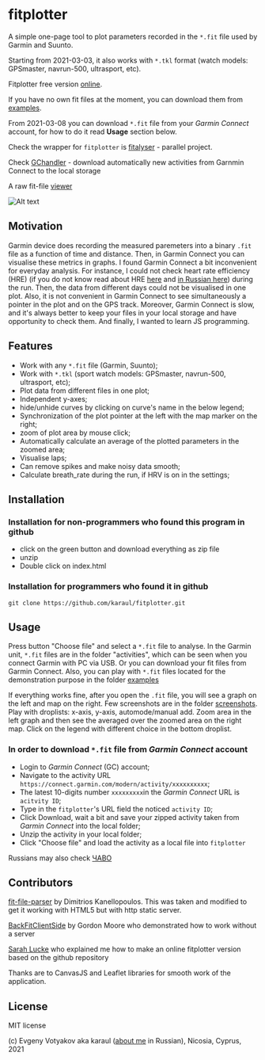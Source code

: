 # fitplotter

A simple one-page tool to plot parameters recorded in the `*.fit` file used by Garmin and Suunto.

Starting from 2021-03-03, it also works with `*.tkl` format (watch models: GPSmaster, navrun-500, ultrasport, etc).

Fitplotter free version [online](https://karaul.github.io/fitplotter). 

If you have no own fit files at the moment, you can download them from [examples](https://github.com/karaul/fitplotter/blob/main/examples/).

From 2021-03-08 you can download `*.fit` file from your _Garmin Connect_ account, for how to do it read  __Usage__ section below.

Check the wrapper for `fitplotter` is [fitalyser](https://github.com/karaul/fitalyser) - parallel project.

Check  [GChandler](https://github.com/karaul/gchandler) - download automatically new activities from Garnmin Connect to the local storage

A raw fit-file [viewer](https://www.fitfileviewer.com/)

![Alt text](https://github.com/karaul/fitplotter/blob/main/screenshots/screenshot.JPG?raw=true)

## Motivation

Garmin device does  recording the measured paremeters into a binary `.fit` file as a function of time and distance. Then, in Garmin Connect you can visualise these metrics in graphs. I found Garmin Connect a bit inconvenient for everyday analysis. For instance, I could not check heart rate efficiency (HRE) (if you do not know read about HRE [here](https://drive.google.com/file/d/17wK0y5p7rYlMRBogpZ9yicdnV191E1qx/view?usp=sharing) and  [in Russian here](https://grumbler.livejournal.com/104934.html)) during the run. Then, the data from different days could not be visualised in one plot. Also, it is not convenient in Garmin Connect to see simultaneously a pointer in the plot and on the GPS track. Moreover, Garmin Connect is slow, and it's always better to keep your files in your local storage and have opportunity to check them.  And finally, I wanted to learn JS programming.

## Features

- Work with any `*.fit` file (Garmin, Suunto);
- Work with `*.tkl` (sport watch models: GPSmaster, navrun-500, ultrasport, etc);
- Plot data from different files in one plot;
- Independent y-axes;
- hide/unhide curves by clicking on curve's name in the below legend;
- Synchronization of the plot pointer at the left with the map marker on the right;
- zoom of plot area by mouse click;
- Automatically calculate an average of the plotted parameters in the zoomed area;
- Visualise laps;
- Can remove spikes and  make noisy data smooth;
- Calculate breath_rate during the run, if HRV is on in the settings;

## Installation

### Installation for non-programmers who found this program in github

- click on the green button and download everything as zip file
- unzip
- Double click on index.html

### Installation for programmers who found it in github

`git clone https://github.com/karaul/fitplotter.git`

## Usage

Press button "Choose file" and select a `*.fit` file to analyse. In the Garmin unit,  `*.fit` files are in the folder "activities", which can be seen when you connect Garmin  with PC via USB. Or you can download your fit files from Garmin Connect. Also, you can play with `*.fit` files located for the demonstration purpose in the folder [examples](https://github.com/karaul/fitplotter/blob/main/examples/)

If everything works fine, after you open the `.fit` file, you will see a graph on the left and map on the right. Few screenshots are in the folder [screenshots](https://github.com/karaul/fitplotter/blob/main/screenshots/). Play with droplists: x-axis, y-axis, automode/manual add. Zoom area in the left graph and then see the averaged over the zoomed area on the right map. Click on the legend with different choice in the bottom droplist.

### In order to download `*.fit` file from _Garmin Connect_ account

- Login to _Garmin Connect_ (GC) account;
- Navigate to the activity URL `https://connect.garmin.com/modern/activity/xxxxxxxxxx`;
- The latest 10-digits number `xxxxxxxxx`in the _Garmin Connect_ URL is `acitvity ID`;
- Type in the `fitplotter`'s URL field the noticed `activity ID`;
- Click Download, wait a bit and save your zipped activity taken from _Garmin Connect_ into the local folder;
- Unzip the activity in your local folder;
- Click "Choose file" and load the activity as a local file into `fitplotter`

Russians may also check [ЧАВО](https://github.com/karaul/fitplotter/blob/main/screenshots/FAQ_ru.md)

## Contributors

[fit-file-parser](https://github.com/jimmykane/fit-parser) by Dimitrios Kanellopoulos. This  was taken and modified to get it working with HTML5 but with http static server.

[BackFitClientSide](https://github.com/gfmoore/BackFitClientSide) by Gordon Moore who demonstrated how to work without a server

[Sarah Lucke](https://github.com/SarahLucke) who explained me how to make an online fitplotter version based on the github repository

Thanks are to CanvasJS and Leaflet libraries for smooth work of the application.

## License

MIT license

(c) Evgeny Votyakov aka karaul ([about me](http://www.irc-club.ru/karaul.html) in Russian), Nicosia, Cyprus, 2021
